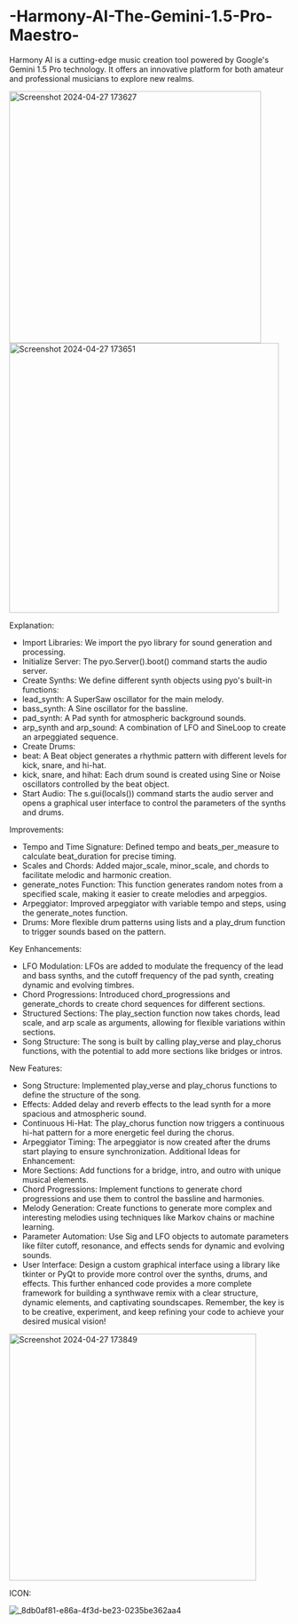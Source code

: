 # -Harmony-AI-The-Gemini-1.5-Pro-Maestro-

Harmony AI is a cutting-edge music creation tool powered by Google's Gemini 1.5 Pro technology. It offers an innovative platform for both amateur and professional musicians to explore new realms.

<img width="454" alt="Screenshot 2024-04-27 173627" src="https://github.com/MiChaelinzo/-Harmony-AI-The-Gemini-1.5-Pro-Maestro-/assets/68110223/ccdddb06-f0d4-45ab-874f-66eeaf6c0db7">
<img width="486" alt="Screenshot 2024-04-27 173651" src="https://github.com/MiChaelinzo/-Harmony-AI-The-Gemini-1.5-Pro-Maestro-/assets/68110223/903c4a3e-3c6b-44f9-89ca-7bbb107fe7fb">

Explanation:
- Import Libraries: We import the pyo library for sound generation and processing.
- Initialize Server: The pyo.Server().boot() command starts the audio server.
- Create Synths: We define different synth objects using pyo's built-in functions:
- lead_synth: A SuperSaw oscillator for the main melody.
- bass_synth: A Sine oscillator for the bassline.
- pad_synth: A Pad synth for atmospheric background sounds.
- arp_synth and arp_sound: A combination of LFO and SineLoop to create an arpeggiated sequence.
- Create Drums:
- beat: A Beat object generates a rhythmic pattern with different levels for kick, snare, and hi-hat.
- kick, snare, and hihat: Each drum sound is created using Sine or Noise oscillators controlled by the beat object.
- Start Audio: The s.gui(locals()) command starts the audio server and opens a graphical user interface to control the parameters of the synths and drums.

Improvements:
- Tempo and Time Signature: Defined tempo and beats_per_measure to calculate beat_duration for precise timing.
- Scales and Chords: Added major_scale, minor_scale, and chords to facilitate melodic and harmonic creation.
- generate_notes Function: This function generates random notes from a specified scale, making it easier to create melodies and arpeggios.
- Arpeggiator: Improved arpeggiator with variable tempo and steps, using the generate_notes function.
- Drums: More flexible drum patterns using lists and a play_drum function to trigger sounds based on the pattern.

Key Enhancements:
- LFO Modulation: LFOs are added to modulate the frequency of the lead and bass synths, and the cutoff frequency of the pad synth, creating dynamic and evolving timbres.
- Chord Progressions: Introduced chord_progressions and generate_chords to create chord sequences for different sections.
- Structured Sections: The play_section function now takes chords, lead scale, and arp scale as arguments, allowing for flexible variations within sections.
- Song Structure: The song is built by calling play_verse and play_chorus functions, with the potential to add more sections like bridges or intros.

New Features:
- Song Structure: Implemented play_verse and play_chorus functions to define the structure of the song.
- Effects: Added delay and reverb effects to the lead synth for a more spacious and atmospheric sound.
- Continuous Hi-Hat: The play_chorus function now triggers a continuous hi-hat pattern for a more energetic feel during the chorus.
- Arpeggiator Timing: The arpeggiator is now created after the drums start playing to ensure synchronization.
Additional Ideas for Enhancement:
- More Sections: Add functions for a bridge, intro, and outro with unique musical elements.
- Chord Progressions: Implement functions to generate chord progressions and use them to control the bassline and harmonies.
- Melody Generation: Create functions to generate more complex and interesting melodies using techniques like Markov chains or machine learning.
- Parameter Automation: Use Sig and LFO objects to automate parameters like filter cutoff, resonance, and effects sends for dynamic and evolving sounds.
- User Interface: Design a custom graphical interface using a library like tkinter or PyQt to provide more control over the synths, drums, and effects.
 This further enhanced code provides a more complete framework for building a synthwave remix with a clear structure, dynamic elements, and captivating soundscapes. Remember, the key is to be creative, experiment, and keep refining your code to achieve your desired musical vision!

<img width="445" alt="Screenshot 2024-04-27 173849" src="https://github.com/MiChaelinzo/-Harmony-AI-The-Gemini-1.5-Pro-Maestro-/assets/68110223/f81de5a8-0dac-473d-816d-6439f31782f0">


ICON:


![_8db0af81-e86a-4f3d-be23-0235be362aa4](https://github.com/MiChaelinzo/-Harmony-AI-The-Gemini-1.5-Pro-Maestro-/assets/68110223/4c91327c-4811-4140-9ece-86185c54bfb3)
